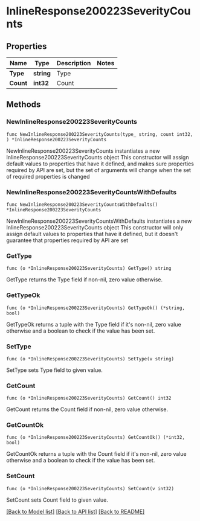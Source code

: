 # InlineResponse200223SeverityCounts

## Properties

Name | Type | Description | Notes
------------ | ------------- | ------------- | -------------
**Type** | **string** | Type | 
**Count** | **int32** | Count | 

## Methods

### NewInlineResponse200223SeverityCounts

`func NewInlineResponse200223SeverityCounts(type_ string, count int32, ) *InlineResponse200223SeverityCounts`

NewInlineResponse200223SeverityCounts instantiates a new InlineResponse200223SeverityCounts object
This constructor will assign default values to properties that have it defined,
and makes sure properties required by API are set, but the set of arguments
will change when the set of required properties is changed

### NewInlineResponse200223SeverityCountsWithDefaults

`func NewInlineResponse200223SeverityCountsWithDefaults() *InlineResponse200223SeverityCounts`

NewInlineResponse200223SeverityCountsWithDefaults instantiates a new InlineResponse200223SeverityCounts object
This constructor will only assign default values to properties that have it defined,
but it doesn't guarantee that properties required by API are set

### GetType

`func (o *InlineResponse200223SeverityCounts) GetType() string`

GetType returns the Type field if non-nil, zero value otherwise.

### GetTypeOk

`func (o *InlineResponse200223SeverityCounts) GetTypeOk() (*string, bool)`

GetTypeOk returns a tuple with the Type field if it's non-nil, zero value otherwise
and a boolean to check if the value has been set.

### SetType

`func (o *InlineResponse200223SeverityCounts) SetType(v string)`

SetType sets Type field to given value.


### GetCount

`func (o *InlineResponse200223SeverityCounts) GetCount() int32`

GetCount returns the Count field if non-nil, zero value otherwise.

### GetCountOk

`func (o *InlineResponse200223SeverityCounts) GetCountOk() (*int32, bool)`

GetCountOk returns a tuple with the Count field if it's non-nil, zero value otherwise
and a boolean to check if the value has been set.

### SetCount

`func (o *InlineResponse200223SeverityCounts) SetCount(v int32)`

SetCount sets Count field to given value.



[[Back to Model list]](../README.md#documentation-for-models) [[Back to API list]](../README.md#documentation-for-api-endpoints) [[Back to README]](../README.md)


